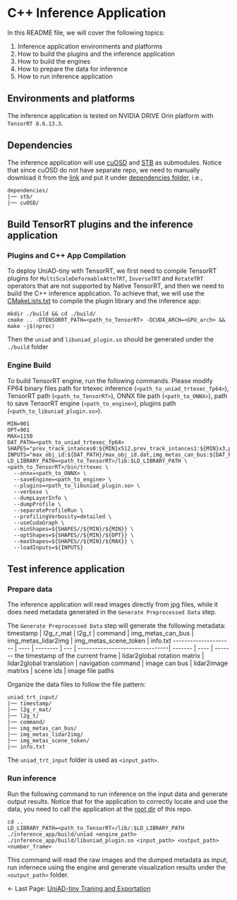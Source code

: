 # C++ Inference Application
In this README file, we will cover the following topics:
1) Inference application environments and platforms
2) How to build the plugins and the inference application
3) How to build the engines
4) How to prepare the data for inference
5) How to run inference application

## Environments and platforms
The inference application is tested on NVIDIA DRIVE Orin platform with `TensorRT 8.6.13.3`.
## Dependencies
The inference application will use [cuOSD](https://github.com/NVIDIA-AI-IOT/Lidar_AI_Solution/tree/master/libraries/cuOSD) and [STB](https://github.com/nothings/stb) as submodules. Notice that since cuOSD do not have separate repo, we need to manually download it from the [link](https://github.com/NVIDIA-AI-IOT/Lidar_AI_Solution/tree/master/libraries/cuOSD) and put it under [dependencies folder](./dependencies/), i.e.,
```
dependencies/
|── stb/
|── cuOSD/
```
## Build TensorRT plugins and the inference application

### Plugins and C++ App Compilation
To deploy UniAD-tiny with TensorRT, we first need to compile TensorRT plugins for `MultiScaleDeformableAttnTRT`, `InverseTRT` and `RotateTRT` operators that are not supported by Native TensorRT, and then we need to build the C++ inference application. To achieve that, we will use the [CMakeLists.txt](./CMakeLists.txt) to compile the plugin library and the inference app:
```
mkdir ./build && cd ./build/
cmake .. -DTENSORRT_PATH=<path_to_TensorRT> -DCUDA_ARCH=<GPU_arch> && make -j$(nproc)
```

Then the ```uniad``` and ```libuniad_plugin.so``` should be generated under the ```./build``` folder


### Engine Build
To build TensorRT engine, run the following commands. Please modify FP64 binary files path for trtexec inference (`<path_to_uniad_trtexec_fp64>`), TensorRT path (`<path_to_TensorRT>`), ONNX file path (`<path_to_ONNX>`), path to save TensorRT engine (`<path_to_engine>`), plugins path (`<path_to_libuniad_plugin.so>`).
```
MIN=901
OPT=901
MAX=1150
DAT_PATH=<path_to_uniad_trtexec_fp64>
SHAPES="prev_track_intances0:${MIN}x512,prev_track_intances1:${MIN}x3,prev_track_intances3:${MIN},prev_track_intances4:${MIN},prev_track_intances5:${MIN},prev_track_intances6:${MIN},prev_track_intances8:${MIN},prev_track_intances9:${MIN}x10,prev_track_intances11:${MIN}x4x256,prev_track_intances12:${MIN}x4,prev_track_intances13:${MIN}"
INPUTS="max_obj_id:${DAT_PATH}/max_obj_id.dat,img_metas_can_bus:${DAT_PATH}/img_metas_can_bus.dat,img_metas_lidar2img:${DAT_PATH}/img_metas_lidar2img.dat,img:${DAT_PATH}/img.dat,use_prev_bev:${DAT_PATH}/use_prev_bev.dat,prev_bev:${DAT_PATH}/prev_bev.dat,command:${DAT_PATH}/command.dat,timestamp:${DAT_PATH}/timestamp.dat,l2g_r_mat:${DAT_PATH}/l2g_r_mat.dat,l2g_t:${DAT_PATH}/l2g_t.dat,prev_track_intances0:${DAT_PATH}/prev_track_intances0.dat,prev_track_intances1:${DAT_PATH}/prev_track_intances1.dat,prev_track_intances3:${DAT_PATH}/prev_track_intances3.dat,prev_track_intances4:${DAT_PATH}/prev_track_intances4.dat,prev_track_intances5:${DAT_PATH}/prev_track_intances5.dat,prev_track_intances6:${DAT_PATH}/prev_track_intances6.dat,prev_track_intances8:${DAT_PATH}/prev_track_intances8.dat,prev_track_intances9:${DAT_PATH}/prev_track_intances9.dat,prev_track_intances11:${DAT_PATH}/prev_track_intances11.dat,prev_track_intances12:${DAT_PATH}/prev_track_intances12.dat,prev_track_intances13:${DAT_PATH}/prev_track_intances13.dat,prev_timestamp:${DAT_PATH}/prev_timestamp.dat,prev_l2g_r_mat:${DAT_PATH}/prev_l2g_r_mat.dat,prev_l2g_t:${DAT_PATH}/prev_l2g_t.dat"
LD_LIBRARY_PATH=<path_to_TensorRT>/lib:$LD_LIBRARY_PATH \
<path_to_TensorRT>/bin/trtexec \
  --onnx=<path_to_ONNX> \
  --saveEngine=<path_to_engine> \
  --plugins=<path_to_libuniad_plugin.so> \
  --verbose \
  --dumpLayerInfo \
  --dumpProfile \
  --separateProfileRun \
  --profilingVerbosity=detailed \
  --useCudaGraph \
  --minShapes=${SHAPES//${MIN}/${MIN}} \
  --optShapes=${SHAPES//${MIN}/${OPT}} \
  --maxShapes=${SHAPES//${MIN}/${MAX}} \
  --loadInputs=${INPUTS}
```

## Test inference application
### Prepare data
The inference application will read images directly from jpg files, while it does need metadata generated in the ```Generate Preprocessed Data``` step. 

The ```Generate Preprocessed Data``` step will generate the following metadata:
timestamp    | l2g_r_mat | l2g_t | command | img_metas_can_bus | img_metas_lidar2img | img_metas_scene_token | info.txt
--------------------- | ---- | -------- | --- | --------------------------------| ------- | ---- | -------
the timestamp of the current frame | lidar2global rotation matrix | lidar2global translation | navigation command | image can bus | lidar2image matrixs | scene ids | image file paths 

Organize the data files to follow the file pattern:
```
uniad_trt_input/
|── timestamp/
|── l2g_r_mat/
|── l2g_t/
|── command/
|── img_metas_can_bus/
|── img_metas_lidar2img/
|── img_metas_scene_token/
|── info.txt
```

The ```uniad_trt_input``` folder is used as ```<input_path>```.


### Run inference
Run the following command to run inference on the input data and generate output results. Notice that for the application to correctly locate and use the data, you need to call the application at the [root dir](../) of this repo.
```
cd ..
LD_LIBRARY_PATH=<path_to_TensorRT>/lib/:$LD_LIBRARY_PATH ./inference_app/build/uniad <engine_path> ./inference_app/build/libuniad_plugin.so <input_path> <output_path> <number_frame>
```
This command will read the raw images and the dumped metadata as input, run infernece using the engine and generate visualization results under the ```<output_path>``` folder.

<- Last Page: [UniAD-tiny Traning and Exportation](../documents/tiny_train_export.md)
